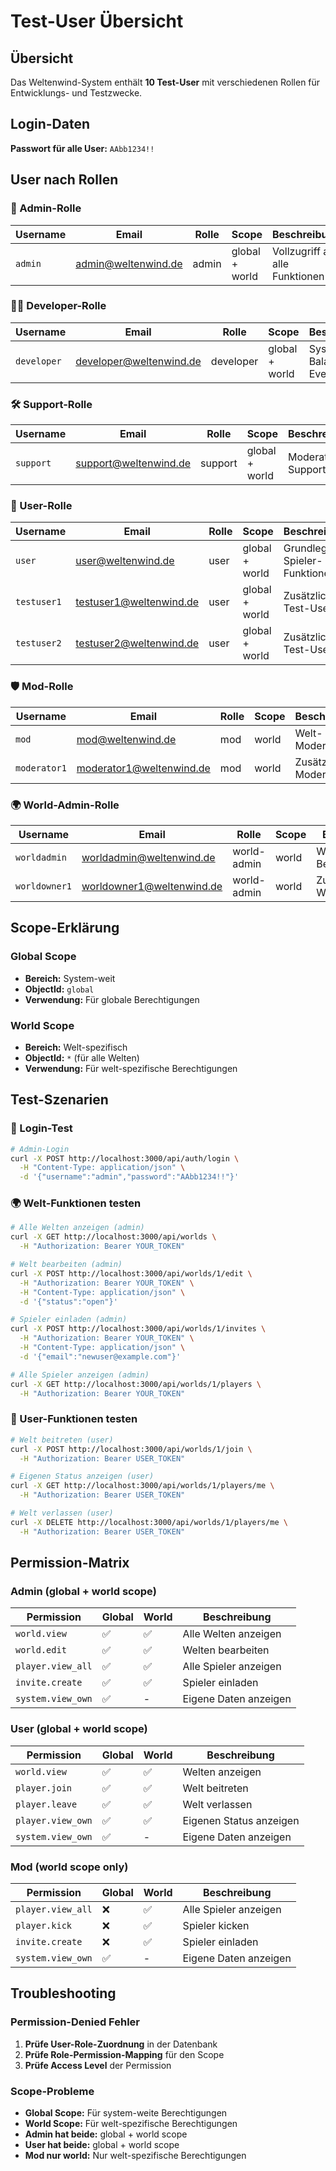 # Test-User Übersicht

## Übersicht
Das Weltenwind-System enthält **10 Test-User** mit verschiedenen Rollen für Entwicklungs- und Testzwecke.

## Login-Daten
**Passwort für alle User:** `AAbb1234!!`

## User nach Rollen

### 🔧 Admin-Rolle
| Username | Email | Rolle | Scope | Beschreibung |
|----------|-------|-------|-------|--------------|
| `admin` | admin@weltenwind.de | admin | global + world | Vollzugriff auf alle Funktionen |

### 👨‍💻 Developer-Rolle
| Username | Email | Rolle | Scope | Beschreibung |
|----------|-------|-------|-------|--------------|
| `developer` | developer@weltenwind.de | developer | global + world | Systemtests, Balancing, Events |

### 🛠️ Support-Rolle
| Username | Email | Rolle | Scope | Beschreibung |
|----------|-------|-------|-------|--------------|
| `support` | support@weltenwind.de | support | global + world | Moderation, Support, Logs |

### 👤 User-Rolle
| Username | Email | Rolle | Scope | Beschreibung |
|----------|-------|-------|-------|--------------|
| `user` | user@weltenwind.de | user | global + world | Grundlegende Spieler-Funktionen |
| `testuser1` | testuser1@weltenwind.de | user | global + world | Zusätzlicher Test-User |
| `testuser2` | testuser2@weltenwind.de | user | global + world | Zusätzlicher Test-User |

### 🛡️ Mod-Rolle
| Username | Email | Rolle | Scope | Beschreibung |
|----------|-------|-------|-------|--------------|
| `mod` | mod@weltenwind.de | mod | world | Welt-Moderation |
| `moderator1` | moderator1@weltenwind.de | mod | world | Zusätzlicher Moderator |

### 🌍 World-Admin-Rolle
| Username | Email | Rolle | Scope | Beschreibung |
|----------|-------|-------|-------|--------------|
| `worldadmin` | worldadmin@weltenwind.de | world-admin | world | Welt-Besitzer/Ersteller |
| `worldowner1` | worldowner1@weltenwind.de | world-admin | world | Zusätzlicher Welt-Besitzer |

## Scope-Erklärung

### Global Scope
- **Bereich:** System-weit
- **ObjectId:** `global`
- **Verwendung:** Für globale Berechtigungen

### World Scope
- **Bereich:** Welt-spezifisch
- **ObjectId:** `*` (für alle Welten)
- **Verwendung:** Für welt-spezifische Berechtigungen

## Test-Szenarien

### 🔐 Login-Test
```bash
# Admin-Login
curl -X POST http://localhost:3000/api/auth/login \
  -H "Content-Type: application/json" \
  -d '{"username":"admin","password":"AAbb1234!!"}'
```

### 🌍 Welt-Funktionen testen
```bash
# Alle Welten anzeigen (admin)
curl -X GET http://localhost:3000/api/worlds \
  -H "Authorization: Bearer YOUR_TOKEN"

# Welt bearbeiten (admin)
curl -X POST http://localhost:3000/api/worlds/1/edit \
  -H "Authorization: Bearer YOUR_TOKEN" \
  -H "Content-Type: application/json" \
  -d '{"status":"open"}'

# Spieler einladen (admin)
curl -X POST http://localhost:3000/api/worlds/1/invites \
  -H "Authorization: Bearer YOUR_TOKEN" \
  -H "Content-Type: application/json" \
  -d '{"email":"newuser@example.com"}'

# Alle Spieler anzeigen (admin)
curl -X GET http://localhost:3000/api/worlds/1/players \
  -H "Authorization: Bearer YOUR_TOKEN"
```

### 👤 User-Funktionen testen
```bash
# Welt beitreten (user)
curl -X POST http://localhost:3000/api/worlds/1/join \
  -H "Authorization: Bearer USER_TOKEN"

# Eigenen Status anzeigen (user)
curl -X GET http://localhost:3000/api/worlds/1/players/me \
  -H "Authorization: Bearer USER_TOKEN"

# Welt verlassen (user)
curl -X DELETE http://localhost:3000/api/worlds/1/players/me \
  -H "Authorization: Bearer USER_TOKEN"
```

## Permission-Matrix

### Admin (global + world scope)
| Permission | Global | World | Beschreibung |
|------------|--------|-------|--------------|
| `world.view` | ✅ | ✅ | Alle Welten anzeigen |
| `world.edit` | ✅ | ✅ | Welten bearbeiten |
| `player.view_all` | ✅ | ✅ | Alle Spieler anzeigen |
| `invite.create` | ✅ | ✅ | Spieler einladen |
| `system.view_own` | ✅ | - | Eigene Daten anzeigen |

### User (global + world scope)
| Permission | Global | World | Beschreibung |
|------------|--------|-------|--------------|
| `world.view` | ✅ | ✅ | Welten anzeigen |
| `player.join` | ✅ | ✅ | Welt beitreten |
| `player.leave` | ✅ | ✅ | Welt verlassen |
| `player.view_own` | ✅ | ✅ | Eigenen Status anzeigen |
| `system.view_own` | ✅ | - | Eigene Daten anzeigen |

### Mod (world scope only)
| Permission | Global | World | Beschreibung |
|------------|--------|-------|--------------|
| `player.view_all` | ❌ | ✅ | Alle Spieler anzeigen |
| `player.kick` | ❌ | ✅ | Spieler kicken |
| `invite.create` | ❌ | ✅ | Spieler einladen |
| `system.view_own` | ✅ | - | Eigene Daten anzeigen |

## Troubleshooting

### Permission-Denied Fehler
1. **Prüfe User-Role-Zuordnung** in der Datenbank
2. **Prüfe Role-Permission-Mapping** für den Scope
3. **Prüfe Access Level** der Permission

### Scope-Probleme
- **Global Scope:** Für system-weite Berechtigungen
- **World Scope:** Für welt-spezifische Berechtigungen
- **Admin hat beide:** global + world scope
- **User hat beide:** global + world scope
- **Mod nur world:** Nur welt-spezifische Berechtigungen 